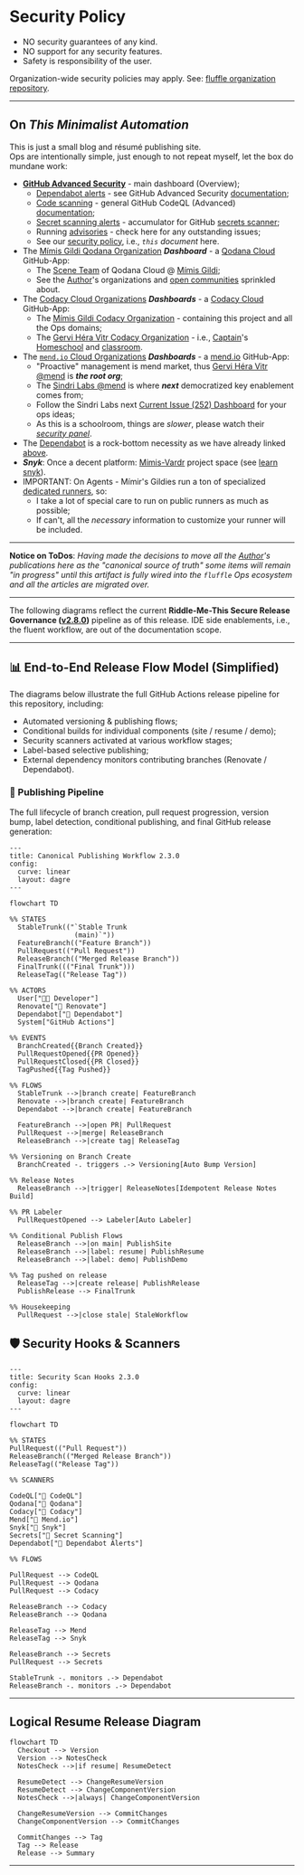 # Security Policy

- NO security guarantees of any kind.
- NO support for any security features.
- Safety is responsibility of the user. 

Organization-wide security policies may apply. See: [fluffle organization repository](https://github.com/Mimis-Gildi).

___

## On _This Minimalist Automation_

This is just a small blog and résumé publishing site.  
Ops are intentionally simple, just enough to not repeat myself,
let the box do mundane work:


- [**GitHub Advanced Security**][gh-security] - main dashboard (Overview);
  - [Dependabot alerts][this-dependabot] - see GitHub Advanced Security [documentation][on-dependabot];
  - [Code scanning][code-scan] - general GitHub CodeQL (Advanced) [documentation][on-codeQL];
  - [Secret scanning alerts][secrets-scan] - accumulator for GitHub [secrets scanner][on-secret-scanning];
  - Running [advisories] - check here for any outstanding issues;
  - See our [security policy], i.e., _`this` document_ here.
- The [Mímis Gildi Qodana Organization] _**Dashboard**_ - a [Qodana Cloud] GitHub-App:
    - The [Scene Team] of Qodana Cloud @ [Mímis Gildi];
    - See the [Author]'s organizations and [open communities] sprinkled about. 
- The [Codacy Cloud Organizations] _**Dashboards**_ - a [Codacy Cloud] GitHub-App:
  - The [Mímis Gildi Codacy Organization] - containing this project and all the Ops domains;
  - The [Gervi Héra Vitr Codacy Organization] - i.e., [Captain]'s [Homeschool] and [classroom]. 
- The [`mend.io` Cloud Organizations] _**Dashboards**_ - a [mend.io] GitHub-App:
  - "Proactive" management is mend market, thus [Gervi Héra Vitr @mend] is _**the root org**_;
  - The [Sindri Labs @mend] is where _**next**_ democratized key enablement comes from;
  - Follow the Sindri Labs next [Current Issue (252) Dashboard] for your ops ideas;
  - As this is a schoolroom, things are _slower_, please watch their _[security panel]_.
- The [Dependabot] is a rock-bottom necessity as we have already linked [above][this-dependabot].
- _**Snyk**_: Once a decent platform: [Mimis-Vardr] project space (see [learn snyk]).
- IMPORTANT: On Agents - Mímir's Gildies run a ton of specialized [dedicated runners], so:
  - I take a lot of special care to run on public runners as much as possible;
  - If can't, all the _necessary_ information to customize your runner will be included. 

___

**Notice on ToDos**: _Having made the decisions to move all the [Author]'s publications here as the "canonical source of truth" some items will remain 
"in progress" until this artifact is fully wired into the `fluffle` Ops ecosystem and all the articles are migrated over._

___

The following diagrams reflect the current **Riddle-Me-This Secure Release Governance ([v2.8.0])** pipeline as of this release. IDE side enablements, i.e., the fluent workflow, are out of the documentation scope.

___

## 📊 End-to-End Release Flow Model (Simplified)

The diagrams below illustrate the full GitHub Actions release pipeline for this repository, including:

- Automated versioning & publishing flows;
- Conditional builds for individual components (site / resume / demo);
- Security scanners activated at various workflow stages;
- Label-based selective publishing;
- External dependency monitors contributing branches (Renovate / Dependabot).

### 🔁 Publishing Pipeline

The full lifecycle of branch creation, pull request progression, version bump, label detection, conditional publishing, and final GitHub release generation:


```mermaid
---
title: Canonical Publishing Workflow 2.3.0
config:
  curve: linear
  layout: dagre
---

flowchart TD

%% STATES
  StableTrunk(("`Stable Trunk
                (main)`"))
  FeatureBranch(("Feature Branch"))
  PullRequest(("Pull Request"))
  ReleaseBranch(("Merged Release Branch"))
  FinalTrunk((("Final Trunk")))
  ReleaseTag(("Release Tag"))

%% ACTORS
  User["🧑‍💻 Developer"]
  Renovate["🤖 Renovate"]
  Dependabot["🤖 Dependabot"]
  System["GitHub Actions"]

%% EVENTS
  BranchCreated{{Branch Created}}
  PullRequestOpened{{PR Opened}}
  PullRequestClosed{{PR Closed}}
  TagPushed{{Tag Pushed}}

%% FLOWS
  StableTrunk -->|branch create| FeatureBranch
  Renovate -->|branch create| FeatureBranch
  Dependabot -->|branch create| FeatureBranch

  FeatureBranch -->|open PR| PullRequest
  PullRequest -->|merge| ReleaseBranch
  ReleaseBranch -->|create tag| ReleaseTag

%% Versioning on Branch Create
  BranchCreated -. triggers .-> Versioning[Auto Bump Version]

%% Release Notes
  ReleaseBranch -->|trigger| ReleaseNotes[Idempotent Release Notes Build]

%% PR Labeler
  PullRequestOpened --> Labeler[Auto Labeler]

%% Conditional Publish Flows
  ReleaseBranch -->|on main| PublishSite
  ReleaseBranch -->|label: resume| PublishResume
  ReleaseBranch -->|label: demo| PublishDemo

%% Tag pushed on release
  ReleaseTag -->|create release| PublishRelease
  PublishRelease --> FinalTrunk

%% Housekeeping
  PullRequest -->|close stale| StaleWorkflow

```

## 🛡️ Security Hooks & Scanners

```mermaid
---
title: Security Scan Hooks 2.3.0
config:
  curve: linear
  layout: dagre
---

flowchart TD

%% STATES
PullRequest(("Pull Request"))
ReleaseBranch(("Merged Release Branch"))
ReleaseTag(("Release Tag"))

%% SCANNERS

CodeQL["🧬 CodeQL"]
Qodana["🧬 Qodana"]
Codacy["🧬 Codacy"]
Mend["🧬 Mend.io"]
Snyk["🧬 Snyk"]
Secrets["🧬 Secret Scanning"]
Dependabot["🧬 Dependabot Alerts"]

%% FLOWS

PullRequest --> CodeQL
PullRequest --> Qodana
PullRequest --> Codacy

ReleaseBranch --> Codacy
ReleaseBranch --> Qodana

ReleaseTag --> Mend
ReleaseTag --> Snyk

ReleaseBranch --> Secrets
PullRequest --> Secrets

StableTrunk -. monitors .-> Dependabot
ReleaseBranch -. monitors .-> Dependabot
```
___

## Logical Resume Release Diagram

```mermaid
flowchart TD
  Checkout --> Version
  Version --> NotesCheck
  NotesCheck -->|if resume| ResumeDetect

  ResumeDetect --> ChangeResumeVersion
  ResumeDetect --> ChangeComponentVersion
  NotesCheck -->|always| ChangeComponentVersion

  ChangeResumeVersion --> CommitChanges
  ChangeComponentVersion --> CommitChanges

  CommitChanges --> Tag
  Tag --> Release
  Release --> Summary

```

___

[v2.8.0]: https://github.com/Mimis-Gildi/riddle-me-this/releases/tag/v2.8.0 "This release tag to follow."

[Author]: https://github.com/rdd13r "❤️ Kotlin ❤️ Scala; Python; Java; Go."
[Captain]: https://github.com/CaptainLugaru "Captain Lugaru: I am a coding Viking Bunny. In 2021, I won internship at ASE Inc." 
[open communities]: https://mimis-gildi.github.io/riddle-me-this/community/ "Open Communitites of one J Random Hacker Homeschooling CLub."

[Mímis Gildi]: https://github.com/Mimis-Gildi "The Mímis Gildi GitHub Organization: At Yggdrasil, drinking from Mímisbrunnr. This is for the thinking."
[Gervi Héra Vitr]: https://github.com/Gervi-Hera-Vitr "The Gervi Héra Vitr GitHub Organization: Gervi Héra Vitr is a space where ancient wisdom meets modern coding fluffle innovations."
[gh-security]: https://github.com/Mimis-Gildi/riddle-me-this/security "Security overview of this blogsite and artifacts."
[this-dependabot]: https://github.com/Mimis-Gildi/riddle-me-this/security/dependabot "Dependabot deprecations as outlined in this repo."
[on-dependabot]: https://docs.github.com/en/get-started/learning-about-github/about-github-advanced-security "On Dependabot of GH-AS."
[code-scan]: https://github.com/Mimis-Gildi/riddle-me-this/security/code-scanning "Code scan with CodeQL."
[on-codeQL]: https://docs.github.com/en/code-security/codeql-cli/using-the-advanced-functionality-of-the-codeql-cli/advanced-setup-of-the-codeql-cli "CodeQL CLI."
[secrets-scan]: https://github.com/Mimis-Gildi/riddle-me-this/security/secret-scanning "Secrets violation dashboard."
[on-secret-scanning]: https://docs.github.com/en/code-security/secret-scanning/introduction/about-secret-scanning "About secret scanning."
[advisories]: https://github.com/Mimis-Gildi/riddle-me-this/security/advisories "GitHub security portal advisories."
[security policy]: https://github.com/Mimis-Gildi/riddle-me-this/security/policy "Security Policy."

[Qodana Cloud]: https://qodana.cloud/ "Qodana Cloud from JetBrains; ❤️ 😍 🔥"
[Mímis Gildi Qodana Organization]: https://qodana.cloud/organizations/AY0jm "Qodana orzanization for Mímis Gildi."
[Scene Team]: https://qodana.cloud/teams/zqLmn "The Scene Team of Mímis Gildi."

[Codacy Cloud]: https://www.codacy.com "Codacy: End-to-End protection, ready for AI Coding."
[Codacy Cloud Organizations]: https://app.codacy.com/organizations "Codacy ensures top-notch Security-as-a-Service in minutes."
[Gervi Héra Vitr Codacy Organization]: https://app.codacy.com/organizations/gh/Gervi-Hera-Vitr/dashboard "Codacy organization for Gervi Héra Vitr."
[Mímis Gildi Codacy Organization]: https://app.codacy.com/organizations/gh/Mimis-Gildi/dashboard  "Codacy organization for Mímis Gildi."
[Homeschool]: https://github.com/orgs/Gervi-Hera-Vitr/projects/1 "Gervi Héra Viskr Learning Trails."
[classroom]: https://app.codacy.com/gh/Gervi-Hera-Vitr/sindri-labs/dashboard "Sindri Labs Classroom Dashboard."

[mend.io]: https://www.mend.io/ "Proactively manage application risk."
[`mend.io` Cloud Organizations]: https://developer.mend.io/ "Mend.io Gervi Héra Vitr Organization."
[Gervi Héra Vitr @mend]: https://developer.mend.io/github/Gervi-Hera-Vitr "Gervi Héra Vitr is a space where ancient wisdom meets modern coding fluffle innovations."
[Sindri Labs @mend]: https://developer.mend.io/github/Gervi-Hera-Vitr/sindri-labs "Sindri Labs mend.io Dashboard."
[Current Issue (252) Dashboard]: https://github.com/Gervi-Hera-Vitr/sindri-labs/issues/252 "Dependency Dashboard 252, GH local."
[security panel]: https://github.com/Gervi-Hera-Vitr/sindri-labs/security "Dependabot, GitHub native, effective and free, omnipresent option."

[Dependabot]: https://github.com/dependabot "GitHub Dependabot is the rock-bottom, but free and fundamental security tool for Munchkins worldwide."

[Mimis-Vardr]: https://app.snyk.io/ "Trust AI at full speed."
[learn snyk]: https://learn.snyk.io/user/learning-progress

[dedicated runners]: https://github.com/Mimis-Gildi/organization-runners "Mímis Gildi dedicated runners."
